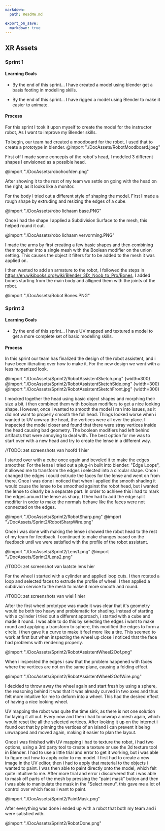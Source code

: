 ```yaml
---
markdown:
  path: ReadMe.md

export_on_save:
  markdown: true
---
```


## XR Assets

### Sprint 1

#### Learning Goals
  * By the end of this sprint...
I have created a model using blender get a basis footing in modelling skills.

  * By the end of this sprint... 
I have rigged a model using Blender to make it easier to animate.

#### Process

For this sprint I took it upon myself to create the model for the instructor robot, As I want to improve my Blender skills. 

To begin, our team had created a moodboard for the robot. I used that to create a prototype in blender.
@import "./DocAssets/RobotMoodboard.jpeg"

First off I made some concepts of the robot's head, I modeled  3 different shapes I envisioned as a possible head.

@import "./DocAssets/robohoofden.png"

After showing it to the rest of my team we settle on going with the head on the right, as it looks like a monitor.

For the body I tried out a different style of shaping the model. First I made a rough shape by extruding and resizing the edges of a cube.

@import "./DocAssets/robo lichaam base.PNG"

Once i had the shape I applied a Subdivision Surface to the mesh, this helped round it out.

@import "./DocAssets/robo lichaam vervorming.PNG"

I made the arms by first creating a few basic shapes and then combining them together into a single mesh with the Boolean modifier on the union setting. This causes the object it filters for to be added to the mesh it was applied on.

I then wanted to add an armature to the robot, I followed the steps in https://en.wikibooks.org/wiki/Blender_3D:_Noob_to_Pro/Bones, I added bones starting from the main body and alligned them with the joints of the robot.

@import "./DocAssets/Robot Bones.PNG"

### Sprint 2

#### Learning Goals
* By the end of this sprint...
  I have UV mapped and textured a model to get a more complete set of basic modelling skills.

#### Process 

In this sprint our team has finalized the design of the robot assistent, and i have been itterating over how to make it. For the new design we went with a less humanized look.

@import "./DocAssets/Sprint2/RobotAssistentSketch.png" {width=300}
@import "./DocAssets/Sprint2/RobotAssistentSketchSide.png" {width=300}
@import "./DocAssets/Sprint2/RobotAssistentSketchFront.jpg" {width=300}

I mocked together the head using basic object shapes and morphing their size a bit, i then combined them with boolean modifiers to get a nice looking shape. However, once i wanted to smooth the model i ran into issues, as it did not want to properly smooth the full head. Things looked worse when i wanted to UV unwrap the head, the vertices were all over the place. I inspected the model closer and found that there were stray vertices inside the head causing bad geometry. The boolean modifiers had left behind artifacts that were annoying to deal with. The best option for me was to start over with a new head and try to create the lense in a different way.

//TODO: zet screenshots van hoofd 1 hier

I started over with a cube once again and beveled it to make the edges smoother. For the lense i tried out a plug-in built into blender: "Edge Loops", it allowed me to transform the edges i selected into a circular shape. Once i changed the edges i could extrude the faces for the lense and went on from there. Once i was done i noticed that when i applied the smooth shading it would cause the lense to be smoothed against the robot head, but i wanted the lense to clearly be a separate part. In order to achieve this i had to mark the edges around the lense as sharp, I  then had to add the edge split modifier in order to make the normals behave like the faces were not connected on the edges.

@import "./DocAssets/Sprint2/RobotSharp.png"
@import "./DocAssets/Sprint2/RobotSharpWire.png"

Once i was done with making the lense i showed the robot head to the rest of my team for feedback. I continued to make changes based on the feedback until we were satisfied with the profile of the robot assistant.

@import "./DocAssets/Sprint2/Lens1.png"
@import "./DocAssets/Sprint2/Lens2.png"

//TODO: zet screenshot van laatste lens hier

For the wheel i started with a cylinder and applied loop cuts. I then rotated a loop and selected faces to extrude the profile of wheel. I then applied a subdivion service to the mesh to make it more smooth and round.

//TODO: zet screenshots van wiel 1 hier

After the first wheel prototype was made it was clear that it's geometry would be both too heavy and problematic for shading. Instead of starting with a cylinder i tried out a different approach, i started with a cube and made it round. I was able to do this by selecting the edges i want to make round and applying a transform to sphere, this modified the edges to form a circle. i then gave it a curve to make it feel more like a tire. This seemed to work at first but when inspecting the wheel up close i noticed that the face had problems with rendering properly.

@import "./DocAssets/Sprint2/RobotAssistentWheel2Oof.png"

When i inspected the edges i saw that the problem happened with faces where the vertices are not on the same plane, causing a folding effect.

@import "./DocAssets/Sprint2/RobotAssistentWheel2OofWire.png"

I decided to throw away the wheel again and start fresh by using a sphere, the reasoning behind it was that it was already curved in two axes and thus felt more intuitive for me to deform into a wheel. This had the desired effect of having a nice looking wheel.

UV mapping the robot was quite the time sink, as there is not one solution for laying it all out. Every now and then i had to unwrap a mesh again, which would reset the all the selected vertices. After looking it up on the internet i found out that by pinning the vertices of an island i can prevent it being unwrapped and moved again, making it easier to plan the layout.

Once i was finished with UV mapping i had to texture the robot, i had two options, using a 3rd party tool to create a texture or use the 3d texture tool in Blender. I had to use a little trial and error to get it working, but i was able to figure out how to apply color to my model. I first had to create a new image in the UV editor, then i had to apply that material to the objects i wanted to paint. I was then able to paint directly onto the model, which felt quite intuitive to me. After more trial and error i discorvered that i was able to mask off parts of the mesh by pressing the "paint mask" button and then i was able to manipulate the mask in the "Select menu", this gave me a lot of control over which faces i want to paint.

@import "./DocAssets/Sprint2/PaintMask.png" 

After everything was done i ended up with a robot that both my team and i were satisfied with.

@import "./DocAssets/Sprint2/RobotDone.png"